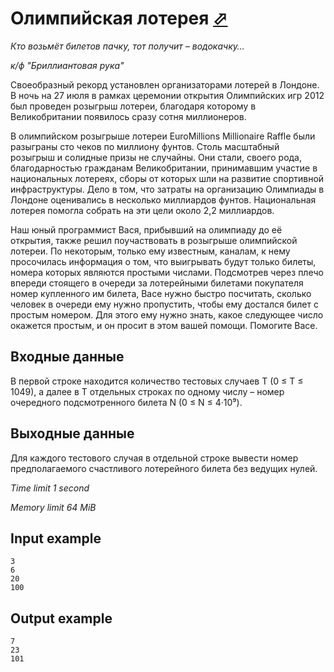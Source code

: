 # Олимпийская лотерея [⬀](https://www.e-olymp.com/en/contests/9151/problems/79568)

_Кто возьмёт билетов пачку, тот получит – водокачку…_

_к/ф "Бриллиантовая рука"_


Своеобразный рекорд установлен организаторами лотерей в Лондоне. В ночь на 27 июля в рамках церемонии открытия Олимпийских игр 2012 был проведен розыгрыш лотереи, благодаря которому в Великобритании появилось сразу сотня миллионеров.

В олимпийском розыгрыше лотереи EuroMillions Millionaire Raffle были разыграны сто чеков по миллиону фунтов. Столь масштабный розыгрыш и солидные призы не случайны. Они стали, своего рода, благодарностью гражданам Великобритании, принимавшим участие в национальных лотереях, сборы от которых шли на развитие спортивной инфраструктуры. Дело в том, что затраты на организацию Олимпиады в Лондоне оценивались в несколько миллиардов фунтов. Национальная лотерея помогла собрать на эти цели около 2,2 миллиардов.

Наш юный программист Вася, прибывший на олимпиаду до её открытия, также решил поучаствовать в розыгрыше олимпийской лотереи. По некоторым, только ему известным, каналам, к нему просочилась информация о том, что выигрывать будут только билеты, номера которых являются простыми числами. Подсмотрев через плечо впереди стоящего в очереди за лотерейными билетами покупателя номер купленного им билета, Васе нужно быстро посчитать, сколько человек в очереди ему нужно пропустить, чтобы ему достался билет с простым номером. Для этого ему нужно знать, какое следующее число окажется простым, и он просит в этом вашей помощи. Помогите Васе.

## Входные данные

В первой строке находится количество тестовых случаев T (0 ≤ T ≤ 1049), а далее в T отдельных строках по одному числу – номер очередного подсмотренного билета N (0 ≤ N ≤ 4·10⁹).

## Выходные данные

Для каждого тестового случая в отдельной строке вывести номер предполагаемого счастливого лотерейного билета без ведущих нулей.

_Time limit 1 second_

_Memory limit 64 MiB_

## Input example
```
3
6
20
100
```

## Output example
```
7
23
101
```
